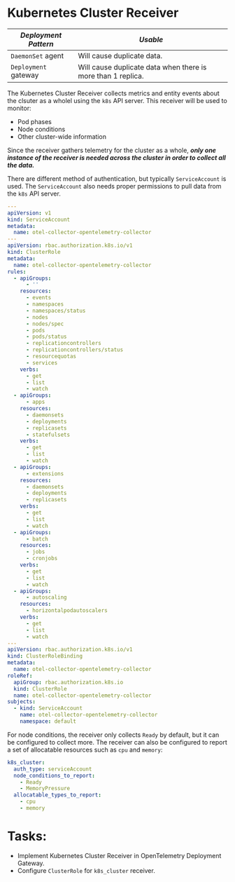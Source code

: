 # Kubernetes Cluster Receiver

|***Deployment Pattern***|***Usable***|
|---|---|
|`DaemonSet` agent|Will cause duplicate data.|
|`Deployment` gateway|Will cause duplicate data when there is more than 1 replica.|

The Kubernetes Cluster Receiver collects metrics and entity events about the
clsuter as a wholel using the `k8s` API server. This receiver will be used to
monitor:
- Pod phases
- Node conditions
- Other cluster-wide information

Since the receiver gathers telemetry for the cluster as a whole, ***only one
instance of the receiver is needed across the cluster in order to collect all
the data.***

There are different method of authentication, but typically `ServiceAccount` is
used. The `ServiceAccount` also needs proper permissions to pull data from the
`k8s` API server.

```yaml
---
apiVersion: v1
kind: ServiceAccount
metadata:
  name: otel-collector-opentelemetry-collector
---
apiVersion: rbac.authorization.k8s.io/v1
kind: ClusterRole
metadata:
  name: otel-collector-opentelemetry-collector
rules:
  - apiGroups:
      - ''
    resources:
      - events
      - namespaces
      - namespaces/status
      - nodes
      - nodes/spec
      - pods
      - pods/status
      - replicationcontrollers
      - replicationcontrollers/status
      - resourcequotas
      - services
    verbs:
      - get
      - list
      - watch
  - apiGroups:
      - apps
    resources:
      - daemonsets
      - deployments
      - replicasets
      - statefulsets
    verbs:
      - get
      - list
      - watch
  - apiGroups:
      - extensions
    resources:
      - daemonsets
      - deployments
      - replicasets
    verbs:
      - get
      - list
      - watch
  - apiGroups:
      - batch
    resources:
      - jobs
      - cronjobs
    verbs:
      - get
      - list
      - watch
  - apiGroups:
      - autoscaling
    resources:
      - horizontalpodautoscalers
    verbs:
      - get
      - list
      - watch
---
apiVersion: rbac.authorization.k8s.io/v1
kind: ClusterRoleBinding
metadata:
  name: otel-collector-opentelemetry-collector
roleRef:
  apiGroup: rbac.authorization.k8s.io
  kind: ClusterRole
  name: otel-collector-opentelemetry-collector
subjects:
  - kind: ServiceAccount
    name: otel-collector-opentelemetry-collector
    namespace: default
```

For node conditions, the receiver only collects `Ready` by default, but it can
be configured to collect more. The receiver can also be configured to report a
set of allocatable resources such as `cpu` and `memory`:

```yaml
k8s_cluster:
  auth_type: serviceAccount
  node_conditions_to_report:
    - Ready
    - MemoryPressure
  allocatable_types_to_report:
    - cpu
    - memory
```

# Tasks:
- Implement Kubernetes Cluster Receiver in OpenTelemetry Deployment Gateway.
- Configure `ClusterRole` for `k8s_cluster` receiver.
